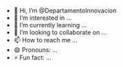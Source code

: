 - 👋 Hi, I’m @DepartamentoInnovacion
- 👀 I’m interested in ...
- 🌱 I’m currently learning ...
- 💞️ I’m looking to collaborate on ...
- 📫 How to reach me ...
- 😄 Pronouns: ...
- ⚡ Fun fact: ...

<!---
DepartamentoInnovacion/DepartamentoInnovacion is a ✨ special ✨ repository because its `README.md` (this file) appears on your GitHub profile.
You can click the Preview link to take a look at your changes.
--->
